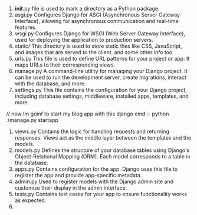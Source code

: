 1. __init__.py file is used to mark a directory as a Python package.
2. asgi.py
   Configures Django for ASGI (Asynchronous Server Gateway Interface), allowing for asynchronous communication and real-time features.
3. wsgi.py
   Configures Django for WSGI (Web Server Gateway Interface), used for deploying the application to production servers.
4. static/
   This directory is used to store static files like CSS, JavaScript, and images that are served to the client. and some other info too
5.  urls.py
    This file is used to define URL patterns for your project or app. It maps URLs to their corresponding views.
6. manage.py
   A command-line utility for managing your Django project. It can be used to run the development server, create migrations, interact with the database, and more.
7. settings.py
   This file contains the configuration for your Django project, including database settings, middleware, installed apps, templates, and more.






// now Im goinf to start my blog app with this django
cmd :- python .\manage.py startapp


1. views.py
Contains the logic for handling requests and returning responses. Views act as the middle layer between the templates and the models.
2. models.py
   Defines the structure of your database tables using Django's Object-Relational Mapping (ORM). Each model corresponds to a table in the database.
3. apps.py
   Contains configuration for the app. Django uses this file to register the app and provide app-specific metadata.
4. admin.py
   Used to register models with the Django admin site and customize their display in the admin interface.
5. tests.py
   Contains test cases for your app to ensure functionality works as expected.
6. 


